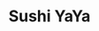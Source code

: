 ---
layout: place
title: "Sushi YaYa"
permalink: /colorado/arvada/sushi-yaya.html
stateAbbr: CO
stateName: Colorado
cityName: Arvada
seo:
  name: "Sushi YaYa"
  type: Restaurant
  links: http://sushiyayaxpress.com/
description: "Looking for sushi in Arvada, Colorado? Check out Sushi YaYa for a delightful Japanese dining experience. Enjoy a variety of sushi and other dishes in a welco..."
place_id: ChIJkbp3RjaIa4cRZmQ0YvRJstc
photos:
  - name: >-
      places/ChIJkbp3RjaIa4cRZmQ0YvRJstc/photos/AeeoHcIXYBPR5c0lZEDfHgOS_2mBssywSTjrJe1c7t1KIws5fUhZeq4Aixln0_uWtOJZEb9e2mPwwukcBjQfdZCO44nZW9FltxHK3_cblOpGs0HNrP6PgFObVeGCAuswGwoT-3lXj3i81kSlJb3cWAhZMptggg6rS1MD-Sa_sM_p7A-Ma8Zln58lP2-ynLnJ3wpHzkHpT-IxoniuBx6WcbjVGwwYzRDCcDgwTaHJAoJpqrFSh_a_K0G9MRfC1aUKqmTCZjd9el5wYKpa8d5b3ZMVNRElUBTaqAYR6RzYsEEHtMYYi82G3uAXvN7BBaJ-pXgJ3bEJ9JnlP1V3-ZQQv4q-TIyScegIU4ugRljNWKw15OqnCawV2T175GSXVsxrvHLGimthDQn2Nf5ppLB6zMfmR-VUDGPFLH303dWGrY1huKP6Hg
    widthPx: 3264
    heightPx: 1836
    authorAttributions:
      - displayName: Ziggy 79
        uri: https://maps.google.com/maps/contrib/106273834479282015235
        photoUri: >-
          https://lh3.googleusercontent.com/a/ACg8ocLl180Qh2ZrtN0lp8R8YkdovnFlWQbhIxhZUYKLmnxojjoXew=s100-p-k-no-mo
    flagContentUri: >-
      https://www.google.com/local/imagery/report/?cb_client=maps_api_places.places_api&image_key=!1e10!2sCIHM0ogKEICAgIC47afzKg&hl=en-US
    googleMapsUri: >-
      https://www.google.com/maps/place//data=!3m4!1e2!3m2!1sCIHM0ogKEICAgIC47afzKg!2e10!4m2!3m1!1s0x876b88364677ba91:0xd7b249f462346466
  - name: >-
      places/ChIJkbp3RjaIa4cRZmQ0YvRJstc/photos/AeeoHcJ9cVcgEU-bKFRvP0bbJo91f61y78hA77mtcLJFv-4fxs5urn27yERgwS_od961a430DFPinX8FLub3Ul9F2l4brQUyWVh1yetDKvceH7WpMlI7Cy_5hVUiE0a0MqwUrUy8H3uPfLSx7XWmo6ZkSj_USHNz440gaAOfHu-28-Vd0awA0PfySv3RTAqAzaX6g0B50eqK1Mw6QzXXibrkcgwsGce5htw0dvV0WNMpP9I1mlt7ImFYCtwroSLCiPT6RIVNyT6D13ZYi98RjrS8urFUoxBEB9BQegvmRf--pSY1wlZItmSQcsopBvjom-iadKboCrhrMS8gvYhJxIgfdU58-Qz3V-c51tnn947qcPJKTfKiYb9DGPGKoIVxpvQGvcRVJnmzrjxFhndsSuB_8KDQ0O-XotpgIDq_yOp2zR8HTQ
    widthPx: 4800
    heightPx: 2700
    authorAttributions:
      - displayName: Skyy V
        uri: https://maps.google.com/maps/contrib/107089802720193715544
        photoUri: >-
          https://lh3.googleusercontent.com/a-/ALV-UjWI7dxT4tRisiWRzu_tNG2Qupr3wDV673G91twvukUNqMmYTzTv=s100-p-k-no-mo
    flagContentUri: >-
      https://www.google.com/local/imagery/report/?cb_client=maps_api_places.places_api&image_key=!1e10!2sCIHM0ogKEICAgID4i67Gbw&hl=en-US
    googleMapsUri: >-
      https://www.google.com/maps/place//data=!3m4!1e2!3m2!1sCIHM0ogKEICAgID4i67Gbw!2e10!4m2!3m1!1s0x876b88364677ba91:0xd7b249f462346466
  - name: >-
      places/ChIJkbp3RjaIa4cRZmQ0YvRJstc/photos/AeeoHcJ3rat2iQAQoKqQ6Uk-3KDXqTJ4cUZXWIyGyZ-eFoWKcPR_0ODRQ330ZFDoAyFn4RDb38xJ_Hxh1GI8VvVfFP42tnN0XI8oJW9--QCrREKDv7ogTAs_OQDkAVjTcoLm56NNoElbTT-oGGmJsod4g1DncbiY6GHv2qXYR-ipgQJtvi-Ianil97PPWq2Cft-KD4HHQUGlwLUs3IXecYPpS48dtSznkh7eD_CCnktzWeMcFnbBuwmC2c7CmjPxFRD3r523XhEyoFyiwKhsKgivV6HjFnt0Oqb4PAKldpeTSgMF_6d1kUmft0yPRDTFUNbqOG2xF_bjPgnvoykxIo0g1uaFnljhi17qA1RXxvxd8iOvMzIuJr2id-av_b1lNRo0GLq6UrGpuBw7fzkbS1AzcKi3oD2vtRQLwx-bzb53fIEcdg
    widthPx: 4032
    heightPx: 2268
    authorAttributions:
      - displayName: santiago ramirez
        uri: https://maps.google.com/maps/contrib/110914396522191687300
        photoUri: >-
          https://lh3.googleusercontent.com/a-/ALV-UjXLNIL2Wpm46UA5R87XtZxnDkz3Fc7jvnWdVLuTY9sjPdroMLIQ=s100-p-k-no-mo
    flagContentUri: >-
      https://www.google.com/local/imagery/report/?cb_client=maps_api_places.places_api&image_key=!1e10!2sCIHM0ogKEICAgICX-YXpCw&hl=en-US
    googleMapsUri: >-
      https://www.google.com/maps/place//data=!3m4!1e2!3m2!1sCIHM0ogKEICAgICX-YXpCw!2e10!4m2!3m1!1s0x876b88364677ba91:0xd7b249f462346466
  - name: >-
      places/ChIJkbp3RjaIa4cRZmQ0YvRJstc/photos/AeeoHcKc9NwI6SVtekzQDFuHgnDNBNLDy8nFnh7mOA_GrUwDe7WxAyGdktFiBOtsiBKMMUxab9XRjkEDsWoyuWnthwbMCXq4771guSvgImiNLnjfiaevY7zJ8Fdp-Qgbqz3FhZgbNS5h24mfgm9b-PaCOqBLTzK1C2XCSs8mMulmOzgJC3L9tosIiAHJznsvokWtkI9cBrovnAg3XohS5Vu4ZghXyh2ZPqNhmc-udn08Stx7Lkso87SjTeGGSlyQRtLSD5uCNhCY1Cm--JJcqB2ATvwgm1EKdZ2M1UcBt1-7_3JM-QzruLAAQUCUnOJkmAm7Yb4yWMdTySYOEAEpDXtqnQuDZ4aUf3fE7QMsRyVzgjyFvNkyljx-g2iGFxJhFEvvkU63RiEHbhWM644jOj0PTQf_QP-gtDAB5VdqPWtR3AvIRZ4m
    widthPx: 3024
    heightPx: 3024
    authorAttributions:
      - displayName: Annie Marie Ortiz
        uri: https://maps.google.com/maps/contrib/112274889724378397467
        photoUri: >-
          https://lh3.googleusercontent.com/a-/ALV-UjV67ZisvIbbSO74G1mbjw0sYDAI4TQGOhOZRYrvFI90b0lEMTKo=s100-p-k-no-mo
    flagContentUri: >-
      https://www.google.com/local/imagery/report/?cb_client=maps_api_places.places_api&image_key=!1e10!2sCIHM0ogKEICAgIDh4ejcvQE&hl=en-US
    googleMapsUri: >-
      https://www.google.com/maps/place//data=!3m4!1e2!3m2!1sCIHM0ogKEICAgIDh4ejcvQE!2e10!4m2!3m1!1s0x876b88364677ba91:0xd7b249f462346466
  - name: >-
      places/ChIJkbp3RjaIa4cRZmQ0YvRJstc/photos/AeeoHcKGCjAPBawkk6hPSfXOGx2Pl3rKA5YQyeC0OjneC6G9OSKiP4JqTOZ4VUPjUJtVY7LknKeX9nDlj9caG_w2KOwAO_XGn10jjH26jA29pGXf4FjGZ_GaSrsL7y5GjdyQwrQFwh-_8BumNgzdctoyz2O4LVSlKeFyhNGkE_U8GV849wiPnsvjFU6IkVHf5Tuyez1OIWrcGMPKEIiX6TE1Gdw5wVw5ZrytgTE6BQo3xJS9duTYAPlzEp5rQEa30vyPKg0QY5RNOxsj6_Z6Jncse3sE0X-cE5KsBf4ud9vWBnUSBjuW61Oleu58b0FUFi_CeVmgnuvEkYWchJUsk6R2sdK3SaPow1-QcSjxkNPmAH60i5oD8jsjRS1PJKK2Aof6OEL0BouHjMvNSqVIvjOGSoQ-jO5UkZ0YLQaHvH60d948uQ
    widthPx: 1200
    heightPx: 1600
    authorAttributions:
      - displayName: DragonShadow32
        uri: https://maps.google.com/maps/contrib/112532335935107591816
        photoUri: >-
          https://lh3.googleusercontent.com/a-/ALV-UjUbmDgWatJf2Ivn5rb778FaycFjkZIqbFgsm6jJsWha6li8GdU=s100-p-k-no-mo
    flagContentUri: >-
      https://www.google.com/local/imagery/report/?cb_client=maps_api_places.places_api&image_key=!1e10!2sCIHM0ogKEICAgICm1N-rZw&hl=en-US
    googleMapsUri: >-
      https://www.google.com/maps/place//data=!3m4!1e2!3m2!1sCIHM0ogKEICAgICm1N-rZw!2e10!4m2!3m1!1s0x876b88364677ba91:0xd7b249f462346466
  - name: >-
      places/ChIJkbp3RjaIa4cRZmQ0YvRJstc/photos/AeeoHcKExNBJJA910DnrPX4fbmN8wR-dP33wzX1KU3_YTfAiujafhZYXpIKImz36W5XxjwRtLMLCdzNHTQchXUyyGFfpcsC0v7knqp8N8I2zXCr9e-dyUxupt_IPX3kQ-42YtDDuMRfzoPzaMjh_67WthTEsEf1kl1ipkUEIW-YzVYE3s8Oiu9z9RdUVNDyQCumLEqGRABtdDfc60IeD_mt7Yy6j6pjTVFxYA0gxQ9285G-nFJ5pVldNO19A1R1VoAR_GDplQcZm1kAcKD_vGftYbIW1Owxw-Ioza_oNRAno9i3XJUu6xlOuOG8Rcgvu1KQ23X7AMShYgQghy_bMnXTLJDMOawlxQlJgYVjb9jiduGM0gWdRQXNrQzTx6ToNuOv7Y2pAQl5JxkYOniM_hgastCDjWoLHLSNtkwZcDBENa-GuIMks
    widthPx: 4032
    heightPx: 3024
    authorAttributions:
      - displayName: Phillip Blok
        uri: https://maps.google.com/maps/contrib/114446109790034152190
        photoUri: >-
          https://lh3.googleusercontent.com/a-/ALV-UjWP-hSHghGT0hXsZCCAZ1c73hcI6SWAgxQ2Aw7V_PSBEvohzbFQ=s100-p-k-no-mo
    flagContentUri: >-
      https://www.google.com/local/imagery/report/?cb_client=maps_api_places.places_api&image_key=!1e10!2sCIHM0ogKEICAgIC6wqH24AE&hl=en-US
    googleMapsUri: >-
      https://www.google.com/maps/place//data=!3m4!1e2!3m2!1sCIHM0ogKEICAgIC6wqH24AE!2e10!4m2!3m1!1s0x876b88364677ba91:0xd7b249f462346466
  - name: >-
      places/ChIJkbp3RjaIa4cRZmQ0YvRJstc/photos/AeeoHcI5l5KAWIMSqoZSHsp-LStfDInkix8Jn3RnSd3KKxDWke_w1gX8Gmno5q-HZMyZqS-YosAOA3Yi12vxSj3brSafmIIFV_of4B9vcLFmVT7ABgLJQ_VUeJ33i95DmX2IT6D999D5MmWqC6tZ6wHiI3ZLkydZvbOz_Yvc5BVSJG8l-HhwVzAaPaEO1pJr3V27CUoEuJQo51rcXaW1GluOZNAUc0FJUJY_cAJQI6FOIUF0WBjSWkdzuTY6iXiEhHE5RGb3ChWEg7r8LEwGbHJCSIUWg0yywCpE_ztfeCayvk9v6BSOQjsgO-Y-P64s11q5TxKfF8ZVKnTLl8S6Hdvr7xFtM6oedtCmRgS_hrbHOqfhSZRW3tkFfFAz0xV3LCw3DMl-BQ3qnbisLA6lQiAT1cGk8qGlfYCEZpWrBRK7c-U7NQ4
    widthPx: 4032
    heightPx: 3024
    authorAttributions:
      - displayName: Phillip Blok
        uri: https://maps.google.com/maps/contrib/114446109790034152190
        photoUri: >-
          https://lh3.googleusercontent.com/a-/ALV-UjWP-hSHghGT0hXsZCCAZ1c73hcI6SWAgxQ2Aw7V_PSBEvohzbFQ=s100-p-k-no-mo
    flagContentUri: >-
      https://www.google.com/local/imagery/report/?cb_client=maps_api_places.places_api&image_key=!1e10!2sCIHM0ogKEICAgIC6wqH2wAE&hl=en-US
    googleMapsUri: >-
      https://www.google.com/maps/place//data=!3m4!1e2!3m2!1sCIHM0ogKEICAgIC6wqH2wAE!2e10!4m2!3m1!1s0x876b88364677ba91:0xd7b249f462346466
  - name: >-
      places/ChIJkbp3RjaIa4cRZmQ0YvRJstc/photos/AeeoHcJULiCwMWFUVErf4iq6Wx3C3Jzkqpxfht5-hwov2MLkqClrwA43jtVpkvrQ38t9VIIZIROUWtz7ZzfUVtPQ3_oIDve9CWEsQ3hcAHBsVSosQd7mGGwqmVk_V7n7NQZ22u7KwUL9Nd1itPFZ8D0ullIFCKEzrDq2_xDmnOOG3K1J0-nB2VioXCp9nB9ZLCaMiojJ6H-raeK4Zl2D9TaBIXerAtS0GB_9FmP5P-izH5eOxAON-uxhuSddGmEfNOKTn6QLmHncoTUT1PA2eDPTtl7Mda6jhnuQWqAIV2C0Kc1iwsIrRaV-qpNJn1a3Ze3sHH5xmpC-qmmiqKQpcQr4nCSMwS2q0UK6RakqLb09fMSnYb0DaWBxKrdnguWK-NSc1PVbE6M5f-XnPpcQ_RfxtyowtIW4kCQZOeAkhw8puOic6Azd
    widthPx: 4032
    heightPx: 3024
    authorAttributions:
      - displayName: kimberly facenda
        uri: https://maps.google.com/maps/contrib/111941940628850400349
        photoUri: >-
          https://lh3.googleusercontent.com/a-/ALV-UjUf0c9gQ1fFbqQgJKZJwRSeOtJ4FI8AlnIpVnxBtB6IU7jFnp6O=s100-p-k-no-mo
    flagContentUri: >-
      https://www.google.com/local/imagery/report/?cb_client=maps_api_places.places_api&image_key=!1e10!2sCIHM0ogKEICAgIDq6-uqxwE&hl=en-US
    googleMapsUri: >-
      https://www.google.com/maps/place//data=!3m4!1e2!3m2!1sCIHM0ogKEICAgIDq6-uqxwE!2e10!4m2!3m1!1s0x876b88364677ba91:0xd7b249f462346466
  - name: >-
      places/ChIJkbp3RjaIa4cRZmQ0YvRJstc/photos/AeeoHcK6m1m5--aVPtyNTJRXhww2QU3sKJgsDDg0jUl61wFKuFAaMmiRbLc63SijYSqT2gaBZXmA6nc6IujIHqv-mqAmPpyn2p59nfB-ozUDuw4ogSSYfpqDBPN59aXR6y3Lm3Vkz8igUqTrCSS509nUEAahgLRlUqa3WAiV0qzbBlVZJ6EGebAUKOrhILOzM0D4OhWczXL_IVCiuzXxwEWuJtxnrSk8DYcrVPlvmkL0pyG_RDqVoay52gNzFR14cLCnySn0X4tlGw6yv8jbv6gO6QCcHazQ3M6SR26q8ES_eILbJb_wBFqMSupL1iTHYK3rl-xyn3D2GqTqKHR1-lwuLr5SjUxo97u2385bzBLNwTWcmEh88UWf_J-kybqU2PukF52UZwtakZxm4enMhKZNvax7ziGauKkfdbPuDotDfy4
    widthPx: 4800
    heightPx: 2700
    authorAttributions:
      - displayName: Nate Lopez
        uri: https://maps.google.com/maps/contrib/113890819976669229865
        photoUri: >-
          https://lh3.googleusercontent.com/a-/ALV-UjWkkBMkjOwz78bIh7X5do-1QJfcJRdrQMaDPhfhi_xHi7I_F2P9=s100-p-k-no-mo
    flagContentUri: >-
      https://www.google.com/local/imagery/report/?cb_client=maps_api_places.places_api&image_key=!1e10!2sCIHM0ogKEICAgICE6p_7PA&hl=en-US
    googleMapsUri: >-
      https://www.google.com/maps/place//data=!3m4!1e2!3m2!1sCIHM0ogKEICAgICE6p_7PA!2e10!4m2!3m1!1s0x876b88364677ba91:0xd7b249f462346466
  - name: >-
      places/ChIJkbp3RjaIa4cRZmQ0YvRJstc/photos/AeeoHcIcMOAyOdrAN-Oe1aiX6ENzlUTw5kQWGNZPlH3bN6ynw-ng9ELo_eB8KzDQbzYl2h22FaFlXhUiHNEOgV2ri81I9XFN1awKwPLqK1oW6ZyIe1bwikKDpWCzujFUtulpuG7Z90O-aFqdWj8DB6ra53y21syzAse8YWzqrZ7U3OARKYgdclPpFeBxZGIj0XAn-V2cCgCEcOqo2bPo6edmCa43YjhDiVkot1CpeyOglmpxEhc5OlZtmgsX_tR9tbPN2g3VeE1HNBI_DxKt6xbDp5RLqHjZB2vKqY3IKkGKwxCKSuvWjM77v9pUjUJMvmuyNfcwaik5aph9K1SGkZ_kaC4UzMOW850lsmcTKwl291CfL8-ODq9QbpFpBiSJZQdbKHbcFhrzrGIE3RokNR1NZ8a4WwIWzr8r4BhWAlFwEsfpzA
    widthPx: 1080
    heightPx: 1920
    authorAttributions:
      - displayName: Heather Zertuche
        uri: https://maps.google.com/maps/contrib/103909629061511181193
        photoUri: >-
          https://lh3.googleusercontent.com/a-/ALV-UjVyRLnLdICKD6DF0MM5rFZ2UnYb1KHXqjP0RwPED1f3Cl0iMs0I=s100-p-k-no-mo
    flagContentUri: >-
      https://www.google.com/local/imagery/report/?cb_client=maps_api_places.places_api&image_key=!1e10!2sCIHM0ogKEICAgID4me-0Vg&hl=en-US
    googleMapsUri: >-
      https://www.google.com/maps/place//data=!3m4!1e2!3m2!1sCIHM0ogKEICAgID4me-0Vg!2e10!4m2!3m1!1s0x876b88364677ba91:0xd7b249f462346466
address: 8025 Sheridan Boulevard, Arvada, CO 80003, USA
street: 8025 Sheridan Boulevard
city: Arvada
state: CO
zip: '80003'
country: USA
neighborhood: Far Horizons
latitude: '39.843312'
longitude: '-105.053896'
accessibility_options:
  wheelchairAccessibleParking: true
  wheelchairAccessibleEntrance: true
  wheelchairAccessibleRestroom: true
  wheelchairAccessibleSeating: true
business_status: OPERATIONAL
name: Sushi YaYa
google_maps_links:
  directionsUri: >-
    https://www.google.com/maps/dir//''/data=!4m7!4m6!1m1!4e2!1m2!1m1!1s0x876b88364677ba91:0xd7b249f462346466!3e0
  placeUri: https://maps.google.com/?cid=15542566577977451622
  writeAReviewUri: >-
    https://www.google.com/maps/place//data=!4m3!3m2!1s0x876b88364677ba91:0xd7b249f462346466!12e1
  reviewsUri: >-
    https://www.google.com/maps/place//data=!4m4!3m3!1s0x876b88364677ba91:0xd7b249f462346466!9m1!1b1
  photosUri: >-
    https://www.google.com/maps/place//data=!4m3!3m2!1s0x876b88364677ba91:0xd7b249f462346466!10e5
primary_type: Sushi Restaurant
opening_hours:
  regular: null
  current: null
secondary_opening_hours:
  regular:
    weekdayDescriptions: null
    type: null
  current:
    weekdayDescriptions: null
    type: null
phone: (303) 426-7669
price_level: null
price_range: $10 &ndash; $20
rating: '4.3'
rating_count: 400
website: http://sushiyayaxpress.com/
reviews: null
parking_options: null
payment_options: null
allow_dogs: null
curbside_pickup: null
delivery: null
dine_in: null
good_for_children: null
good_for_groups: null
good_for_sports: null
live_music: null
menu_for_children: null
outdoor_seating: null
reservable: null
restroom: null
serves_beer: null
serves_breakfast: null
serves_brunch: null
serves_cocktails: null
serves_coffee: null
serves_dinner: null
serves_dessert: null
serves_lunch: null
serves_vegetarian_food: null
serves_wine: null
takeout: null
summary: null

---